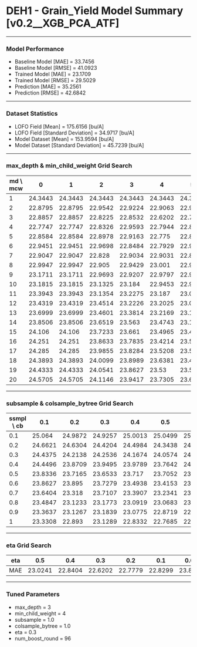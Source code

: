 # DEH1 - Grain_Yield Model Summary [v0.2__XGB_PCA_ATF]

***

### Model Performance

- Baseline Model [MAE] = 33.7456
- Baseline Model [RMSE] = 41.0923
- Trained Model [MAE] = 23.1709
- Trained Model [RMSE] = 29.5029
- Prediction [MAE] = 35.2561
- Prediction [RMSE] = 42.6842
***

### Dataset Statistics

- LOFO Field [Mean] = 175.6156 [bu/A]
- LOFO Field [Standard Deviation] = 34.9717 [bu/A]
- Model Dataset [Mean] = 153.9594 [bu/A]
- Model Dataset [Standard Deviation] = 45.7239 [bu/A]
***

### max_depth & min_child_weight Grid Search

|   md \ mcw |       0 |       1 |       2 |       3 |       4 |       5 |       6 |       7 |       8 |       9 |      10 |      11 |      12 |      13 |      14 |      15 |      16 |      17 |      18 |      19 |      20 |
|------------|---------|---------|---------|---------|---------|---------|---------|---------|---------|---------|---------|---------|---------|---------|---------|---------|---------|---------|---------|---------|---------|
|          1 | 24.3443 | 24.3443 | 24.3443 | 24.3443 | 24.3443 | 24.3443 | 24.3395 | 24.33   | 24.3367 | 24.3996 | 24.3979 | 24.3841 | 24.3841 | 24.3841 | 24.3841 | 24.3957 | 24.3365 | 24.373  | 24.3745 | 24.3669 | 24.3669 |
|          2 | 22.8795 | 22.8795 | 22.9542 | 22.9224 | 22.9063 | 22.9983 | 22.8912 | 22.9169 | 22.935  | 22.9587 | 22.7759 | 22.8566 | 22.9143 | 22.95   | 22.95   | 23.0876 | 23.0397 | 22.9217 | 23.0751 | 23.0114 | 23.2401 |
|          3 | 22.8857 | 22.8857 | 22.8225 | 22.8532 | 22.6202 | 22.7078 | 22.7658 | 22.7117 | 22.8574 | 22.7298 | 22.7551 | 22.8055 | 22.9011 | 22.7747 | 22.7967 | 22.8084 | 22.9424 | 22.8692 | 22.8126 | 22.8161 | 22.992  |
|          4 | 22.7747 | 22.7747 | 22.8326 | 22.9593 | 22.7944 | 22.8168 | 22.6927 | 22.8361 | 22.7058 | 22.748  | 22.7546 | 22.7475 | 22.7434 | 22.7901 | 22.8478 | 22.8259 | 22.9169 | 22.8489 | 22.8983 | 22.9453 | 22.9712 |
|          5 | 22.8584 | 22.8584 | 22.8978 | 22.9163 | 22.775  | 22.8113 | 22.7773 | 22.6779 | 22.8789 | 22.8448 | 22.7293 | 22.7918 | 22.837  | 22.7257 | 22.7714 | 22.8837 | 22.8132 | 22.891  | 22.8825 | 22.8732 | 22.7376 |
|          6 | 22.9451 | 22.9451 | 22.9698 | 22.8484 | 22.7929 | 22.9043 | 22.8138 | 22.8847 | 22.792  | 22.8227 | 22.7795 | 22.7599 | 22.8431 | 22.9175 | 22.8896 | 22.7491 | 22.8565 | 22.8698 | 22.8454 | 22.7998 | 22.7211 |
|          7 | 22.9047 | 22.9047 | 22.828  | 22.9034 | 22.9031 | 22.8719 | 22.8626 | 22.8888 | 22.7927 | 22.7882 | 22.8449 | 22.7707 | 22.8076 | 22.7686 | 22.9392 | 22.8011 | 22.7582 | 22.8556 | 22.8043 | 22.8748 | 22.805  |
|          8 | 22.9947 | 22.9947 | 22.905  | 22.9429 | 23.001  | 22.9158 | 22.8711 | 22.7353 | 22.9106 | 22.8744 | 22.8308 | 22.9501 | 22.8844 | 22.8755 | 22.8757 | 22.802  | 22.7388 | 22.7648 | 22.8698 | 22.91   | 22.8201 |
|          9 | 23.1711 | 23.1711 | 22.9693 | 22.9207 | 22.9797 | 22.9076 | 22.8683 | 22.9159 | 22.86   | 22.8936 | 22.7532 | 22.9066 | 22.8797 | 22.9063 | 22.9483 | 22.875  | 22.8911 | 22.8627 | 22.8633 | 22.8883 | 22.8214 |
|         10 | 23.1815 | 23.1815 | 23.1325 | 23.184  | 22.9453 | 22.9789 | 22.8918 | 22.9385 | 22.7935 | 22.9834 | 22.8265 | 22.8403 | 22.8916 | 22.8029 | 22.9922 | 22.834  | 22.8586 | 22.9555 | 23.0279 | 22.9273 | 22.8599 |
|         11 | 23.3943 | 23.3943 | 23.1354 | 23.2275 | 23.187  | 23.0629 | 22.9122 | 23.0052 | 22.9432 | 22.9425 | 22.9374 | 23.0285 | 23.0341 | 22.9361 | 22.9505 | 23.0057 | 22.9153 | 23.0409 | 22.8334 | 22.7774 | 22.8052 |
|         12 | 23.4319 | 23.4319 | 23.4514 | 23.2226 | 23.2025 | 23.0707 | 23.0965 | 23.0133 | 23.1591 | 22.9374 | 22.9732 | 23.0461 | 22.996  | 22.9492 | 23.0028 | 22.9864 | 22.8979 | 22.8996 | 22.9729 | 22.8664 | 22.8721 |
|         13 | 23.6999 | 23.6999 | 23.4601 | 23.3814 | 23.2169 | 23.173  | 23.0241 | 23.0896 | 23.1258 | 22.9785 | 23.0874 | 22.985  | 22.8766 | 23.0007 | 22.9111 | 23.0111 | 22.9221 | 22.9227 | 22.9746 | 22.9055 | 22.8557 |
|         14 | 23.8506 | 23.8506 | 23.6519 | 23.563  | 23.4743 | 23.1778 | 23.2659 | 23.229  | 23.1676 | 23.0607 | 22.9522 | 22.987  | 23.0213 | 22.9164 | 23.0613 | 23.0223 | 22.8356 | 22.9874 | 22.967  | 22.8734 | 22.8841 |
|         15 | 24.106  | 24.106  | 23.7233 | 23.661  | 23.4965 | 23.43   | 23.205  | 23.1995 | 23.1758 | 23.0791 | 23.1138 | 23.0254 | 23.099  | 22.9224 | 23.0331 | 23.0057 | 23.0008 | 23.0484 | 22.9708 | 22.8364 | 22.8479 |
|         16 | 24.251  | 24.251  | 23.8633 | 23.7835 | 23.4214 | 23.5342 | 23.3633 | 23.1841 | 23.2834 | 23.1441 | 23.1604 | 23.0894 | 23.0064 | 22.9862 | 23.0345 | 23.0384 | 22.9106 | 22.9971 | 22.9044 | 22.9547 | 22.8886 |
|         17 | 24.285  | 24.285  | 23.9855 | 23.8284 | 23.5208 | 23.5221 | 23.2891 | 23.2951 | 23.2349 | 23.1745 | 23.0694 | 23.0533 | 23.089  | 22.9926 | 23.0673 | 22.9874 | 23.0051 | 23.0103 | 22.9788 | 22.8798 | 22.9056 |
|         18 | 24.3893 | 24.3893 | 24.0099 | 23.8989 | 23.6381 | 23.4454 | 23.3732 | 23.279  | 23.2413 | 23.1629 | 23.1255 | 23.0788 | 23.1424 | 23.1059 | 23.0827 | 23.0409 | 22.9998 | 22.9828 | 22.9584 | 22.995  | 22.8036 |
|         19 | 24.4333 | 24.4333 | 24.0541 | 23.8627 | 23.53   | 23.5138 | 23.4318 | 23.2618 | 23.3161 | 23.1009 | 23.1422 | 23.077  | 23.1211 | 22.9556 | 23.0993 | 23.1295 | 22.9927 | 22.9892 | 22.8592 | 22.8285 | 22.9454 |
|         20 | 24.5705 | 24.5705 | 24.1146 | 23.9417 | 23.7305 | 23.6614 | 23.4752 | 23.2363 | 23.3716 | 23.2031 | 23.1426 | 23.1358 | 23.2316 | 23.1012 | 23.093  | 23.1218 | 22.9125 | 23.031  | 22.8861 | 22.96   | 22.7749 |

***

### subsample & colsample_bytree Grid Search

|   ssmpl \ cb |     0.1 |     0.2 |     0.3 |     0.4 |     0.5 |     0.6 |     0.7 |     0.8 |     0.9 |     1.0 |
|--------------|---------|---------|---------|---------|---------|---------|---------|---------|---------|---------|
|          0.1 | 25.064  | 24.9872 | 24.9257 | 25.0013 | 25.0499 | 25.0438 | 25.1709 | 25.0881 | 24.9212 | 25.1083 |
|          0.2 | 24.6621 | 24.6304 | 24.4204 | 24.4984 | 24.3438 | 24.3507 | 24.3923 | 24.5647 | 24.3664 | 24.3222 |
|          0.3 | 24.4375 | 24.2138 | 24.2536 | 24.1674 | 24.0574 | 24.1223 | 24.0477 | 23.9406 | 24.135  | 23.8622 |
|          0.4 | 24.4496 | 23.8709 | 23.9495 | 23.9789 | 23.7642 | 24.0521 | 23.8198 | 23.8159 | 23.8543 | 23.9742 |
|          0.5 | 23.8336 | 23.7165 | 23.6533 | 23.717  | 23.7052 | 23.6401 | 23.4469 | 23.3626 | 23.4057 | 23.6372 |
|          0.6 | 23.8627 | 23.895  | 23.7279 | 23.4938 | 23.4153 | 23.3744 | 23.4234 | 23.2797 | 23.3821 | 23.3429 |
|          0.7 | 23.6404 | 23.318  | 23.7107 | 23.3907 | 23.2341 | 23.2395 | 23.5795 | 23.0429 | 23.2658 | 23.1794 |
|          0.8 | 23.4847 | 23.1233 | 23.1773 | 23.0919 | 23.0683 | 23.0056 | 22.986  | 22.9876 | 22.9664 | 22.9249 |
|          0.9 | 23.3637 | 23.1267 | 23.1839 | 23.0775 | 22.8719 | 22.8146 | 22.9876 | 22.9603 | 22.8636 | 22.8177 |
|          1   | 23.3308 | 22.893  | 23.1289 | 22.8332 | 22.7685 | 22.7341 | 22.8462 | 22.9826 | 22.8331 | 22.6202 |

***

### eta Grid Search

| eta   |     0.5 |     0.4 |     0.3 |     0.2 |     0.1 |    0.01 |   0.001 |
|-------|---------|---------|---------|---------|---------|---------|---------|
| MAE   | 23.0241 | 22.8404 | 22.6202 | 22.7779 | 22.8299 | 23.8873 | 58.6138 |

***

### Tuned Parameters

- max_depth = 3
- min_child_weight = 4
- subsample = 1.0
- colsample_bytree = 1.0
- eta = 0.3
- num_boost_round = 96
